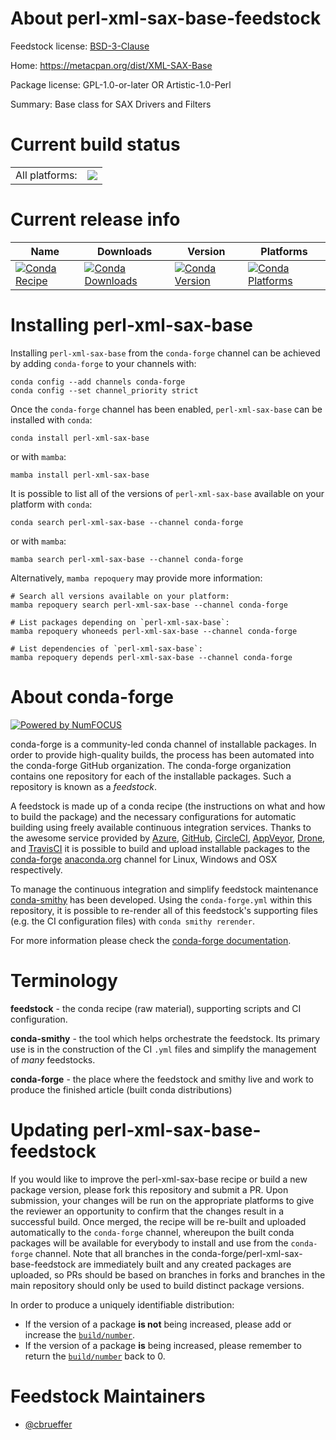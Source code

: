 About perl-xml-sax-base-feedstock
=================================

Feedstock license: [BSD-3-Clause](https://github.com/conda-forge/perl-xml-sax-base-feedstock/blob/main/LICENSE.txt)

Home: https://metacpan.org/dist/XML-SAX-Base

Package license: GPL-1.0-or-later OR Artistic-1.0-Perl

Summary: Base class for SAX Drivers and Filters

Current build status
====================


<table><tr><td>All platforms:</td>
    <td>
      <a href="https://dev.azure.com/conda-forge/feedstock-builds/_build/latest?definitionId=17531&branchName=main">
        <img src="https://dev.azure.com/conda-forge/feedstock-builds/_apis/build/status/perl-xml-sax-base-feedstock?branchName=main">
      </a>
    </td>
  </tr>
</table>

Current release info
====================

| Name | Downloads | Version | Platforms |
| --- | --- | --- | --- |
| [![Conda Recipe](https://img.shields.io/badge/recipe-perl--xml--sax--base-green.svg)](https://anaconda.org/conda-forge/perl-xml-sax-base) | [![Conda Downloads](https://img.shields.io/conda/dn/conda-forge/perl-xml-sax-base.svg)](https://anaconda.org/conda-forge/perl-xml-sax-base) | [![Conda Version](https://img.shields.io/conda/vn/conda-forge/perl-xml-sax-base.svg)](https://anaconda.org/conda-forge/perl-xml-sax-base) | [![Conda Platforms](https://img.shields.io/conda/pn/conda-forge/perl-xml-sax-base.svg)](https://anaconda.org/conda-forge/perl-xml-sax-base) |

Installing perl-xml-sax-base
============================

Installing `perl-xml-sax-base` from the `conda-forge` channel can be achieved by adding `conda-forge` to your channels with:

```
conda config --add channels conda-forge
conda config --set channel_priority strict
```

Once the `conda-forge` channel has been enabled, `perl-xml-sax-base` can be installed with `conda`:

```
conda install perl-xml-sax-base
```

or with `mamba`:

```
mamba install perl-xml-sax-base
```

It is possible to list all of the versions of `perl-xml-sax-base` available on your platform with `conda`:

```
conda search perl-xml-sax-base --channel conda-forge
```

or with `mamba`:

```
mamba search perl-xml-sax-base --channel conda-forge
```

Alternatively, `mamba repoquery` may provide more information:

```
# Search all versions available on your platform:
mamba repoquery search perl-xml-sax-base --channel conda-forge

# List packages depending on `perl-xml-sax-base`:
mamba repoquery whoneeds perl-xml-sax-base --channel conda-forge

# List dependencies of `perl-xml-sax-base`:
mamba repoquery depends perl-xml-sax-base --channel conda-forge
```


About conda-forge
=================

[![Powered by
NumFOCUS](https://img.shields.io/badge/powered%20by-NumFOCUS-orange.svg?style=flat&colorA=E1523D&colorB=007D8A)](https://numfocus.org)

conda-forge is a community-led conda channel of installable packages.
In order to provide high-quality builds, the process has been automated into the
conda-forge GitHub organization. The conda-forge organization contains one repository
for each of the installable packages. Such a repository is known as a *feedstock*.

A feedstock is made up of a conda recipe (the instructions on what and how to build
the package) and the necessary configurations for automatic building using freely
available continuous integration services. Thanks to the awesome service provided by
[Azure](https://azure.microsoft.com/en-us/services/devops/), [GitHub](https://github.com/),
[CircleCI](https://circleci.com/), [AppVeyor](https://www.appveyor.com/),
[Drone](https://cloud.drone.io/welcome), and [TravisCI](https://travis-ci.com/)
it is possible to build and upload installable packages to the
[conda-forge](https://anaconda.org/conda-forge) [anaconda.org](https://anaconda.org/)
channel for Linux, Windows and OSX respectively.

To manage the continuous integration and simplify feedstock maintenance
[conda-smithy](https://github.com/conda-forge/conda-smithy) has been developed.
Using the ``conda-forge.yml`` within this repository, it is possible to re-render all of
this feedstock's supporting files (e.g. the CI configuration files) with ``conda smithy rerender``.

For more information please check the [conda-forge documentation](https://conda-forge.org/docs/).

Terminology
===========

**feedstock** - the conda recipe (raw material), supporting scripts and CI configuration.

**conda-smithy** - the tool which helps orchestrate the feedstock.
                   Its primary use is in the construction of the CI ``.yml`` files
                   and simplify the management of *many* feedstocks.

**conda-forge** - the place where the feedstock and smithy live and work to
                  produce the finished article (built conda distributions)


Updating perl-xml-sax-base-feedstock
====================================

If you would like to improve the perl-xml-sax-base recipe or build a new
package version, please fork this repository and submit a PR. Upon submission,
your changes will be run on the appropriate platforms to give the reviewer an
opportunity to confirm that the changes result in a successful build. Once
merged, the recipe will be re-built and uploaded automatically to the
`conda-forge` channel, whereupon the built conda packages will be available for
everybody to install and use from the `conda-forge` channel.
Note that all branches in the conda-forge/perl-xml-sax-base-feedstock are
immediately built and any created packages are uploaded, so PRs should be based
on branches in forks and branches in the main repository should only be used to
build distinct package versions.

In order to produce a uniquely identifiable distribution:
 * If the version of a package **is not** being increased, please add or increase
   the [``build/number``](https://docs.conda.io/projects/conda-build/en/latest/resources/define-metadata.html#build-number-and-string).
 * If the version of a package **is** being increased, please remember to return
   the [``build/number``](https://docs.conda.io/projects/conda-build/en/latest/resources/define-metadata.html#build-number-and-string)
   back to 0.

Feedstock Maintainers
=====================

* [@cbrueffer](https://github.com/cbrueffer/)

